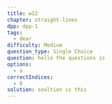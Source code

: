 ```yaml
---
title: w12
chapter: straight-lines
dpp: dpp-1
tags:
  - dear
difficulty: Medium
question_type: Single Choice
question: hello the questions is
options:
  - a
correctIndices:
  - 0
solution: soultion is this
---
```

